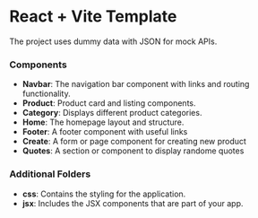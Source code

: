 # React + Vite Template

The project uses dummy data with JSON for mock APIs.

### Components

- **Navbar**: The navigation bar component with links and routing functionality.
- **Product**: Product card and listing components.
- **Category**: Displays different product categories.
- **Home**: The homepage layout and structure.
- **Footer**: A footer component with useful links
- **Create**: A form or page component for creating new product
- **Quotes**: A section or component to display randome quotes 

### Additional Folders

- **css**: Contains the styling for the application.
- **jsx**: Includes the JSX components that are part of your app.




